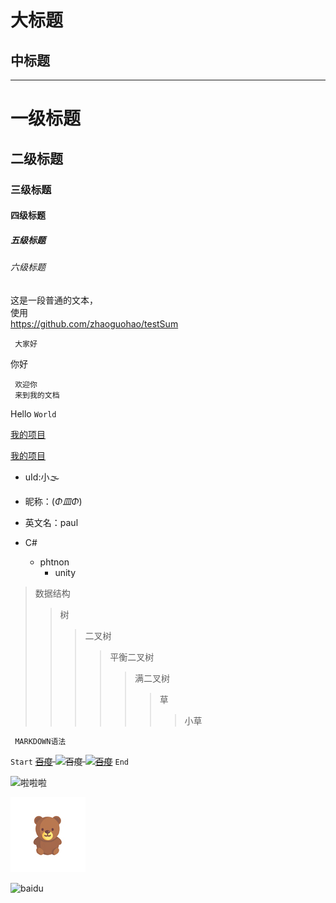 大标题
===
中标题
---
---

# 一级标题
## 二级标题
### 三级标题
#### 四级标题
##### 五级标题
###### 六级标题

这是一段普通的文本，<br>使用</br>
https://github.com/zhaoguohao/testSum

     大家好
   你好
   
     欢迎你
     来到我的文档
Hello `World`

[我的项目](https://github.com/zhaoguohao/testSum)

[我的项目](https://github.com/zhaoguohao/testSum "点击进入")

* uId:小🌫
* 昵称：(*Φ皿Φ*)
* 英文名：paul

* C#
  * phtnon
    * unity
         
>数据结构
>>树
>>>二叉树
>>>>平衡二叉树
>>>>>满二叉树
>>>>>>草
>>>>>>>小草

     MARKDOWN语法
     
     
 `Start`
~~[百度](http://www.baidu.com "百度")
![](Https://www.baidu.com/img/bd_logo1.png?where=super "百度")
[![](Https://www.baidu.com/img/bd_logo1.png?where=super "百度")](http://www.baidu.com)~~
`End`

![啦啦啦](http://pic75.nipic.com/file/20150821/9448607_145742365000_2.jpg "嗨,不要戳我鼻子昂")

![baidu](https://github.com/zhaoguohao/testSum/raw/master/Pic/135s_icon.jpg "昂")




![baidu](http://www.baidu.com/img/bdlogo.gif "百度Logo")

